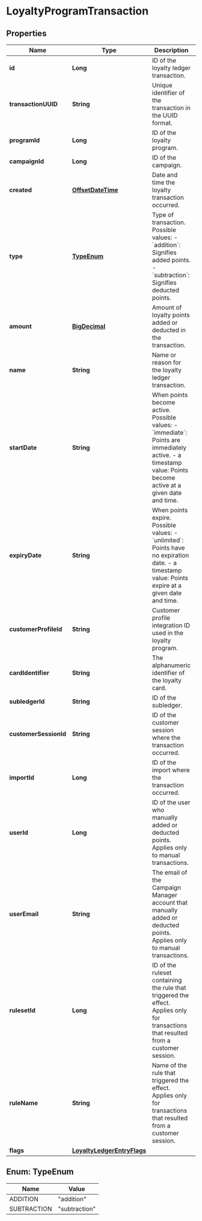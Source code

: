 

# LoyaltyProgramTransaction

## Properties

Name | Type | Description | Notes
------------ | ------------- | ------------- | -------------
**id** | **Long** | ID of the loyalty ledger transaction. | 
**transactionUUID** | **String** | Unique identifier of the transaction in the UUID format. | 
**programId** | **Long** | ID of the loyalty program. | 
**campaignId** | **Long** | ID of the campaign. |  [optional]
**created** | [**OffsetDateTime**](OffsetDateTime.md) | Date and time the loyalty transaction occurred. | 
**type** | [**TypeEnum**](#TypeEnum) | Type of transaction. Possible values:   - &#x60;addition&#x60;: Signifies added points.   - &#x60;subtraction&#x60;: Signifies deducted points.  | 
**amount** | [**BigDecimal**](BigDecimal.md) | Amount of loyalty points added or deducted in the transaction. | 
**name** | **String** | Name or reason for the loyalty ledger transaction. | 
**startDate** | **String** | When points become active. Possible values:   - &#x60;immediate&#x60;: Points are immediately active.   - a timestamp value: Points become active at a given date and time.  | 
**expiryDate** | **String** | When points expire. Possible values:   - &#x60;unlimited&#x60;: Points have no expiration date.   - a timestamp value: Points expire at a given date and time.  | 
**customerProfileId** | **String** | Customer profile integration ID used in the loyalty program. |  [optional]
**cardIdentifier** | **String** | The alphanumeric identifier of the loyalty card.  |  [optional]
**subledgerId** | **String** | ID of the subledger. | 
**customerSessionId** | **String** | ID of the customer session where the transaction occurred. |  [optional]
**importId** | **Long** | ID of the import where the transaction occurred. |  [optional]
**userId** | **Long** | ID of the user who manually added or deducted points. Applies only to manual transactions. |  [optional]
**userEmail** | **String** | The email of the Campaign Manager account that manually added or deducted points. Applies only to manual transactions. |  [optional]
**rulesetId** | **Long** | ID of the ruleset containing the rule that triggered the effect. Applies only for transactions that resulted from a customer session. |  [optional]
**ruleName** | **String** | Name of the rule that triggered the effect. Applies only for transactions that resulted from a customer session. |  [optional]
**flags** | [**LoyaltyLedgerEntryFlags**](LoyaltyLedgerEntryFlags.md) |  |  [optional]



## Enum: TypeEnum

Name | Value
---- | -----
ADDITION | &quot;addition&quot;
SUBTRACTION | &quot;subtraction&quot;



